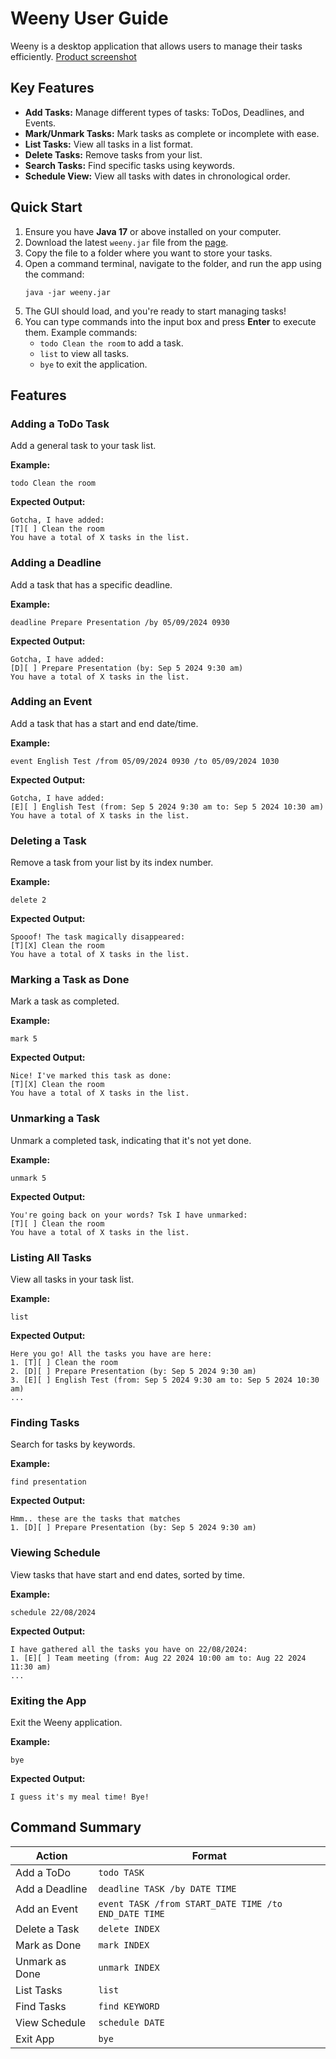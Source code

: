 
# Weeny User Guide

Weeny is a desktop application that allows users to manage their tasks efficiently. 
[Product screenshot](/Ui.png)

## Key Features

- **Add Tasks:** Manage different types of tasks: ToDos, Deadlines, and Events.
- **Mark/Unmark Tasks:** Mark tasks as complete or incomplete with ease.
- **List Tasks:** View all tasks in a list format.
- **Delete Tasks:** Remove tasks from your list.
- **Search Tasks:** Find specific tasks using keywords.
- **Schedule View:** View all tasks with dates in chronological order.

## Quick Start

1. Ensure you have **Java 17** or above installed on your computer.
2. Download the latest `weeny.jar` file from the [page](https://github.com/clarud/ip/).
3. Copy the file to a folder where you want to store your tasks.
4. Open a command terminal, navigate to the folder, and run the app using the command:
   ```
   java -jar weeny.jar
   ```
5. The GUI should load, and you're ready to start managing tasks!
6. You can type commands into the input box and press **Enter** to execute them. Example commands:
   - `todo Clean the room` to add a task.
   - `list` to view all tasks.
   - `bye` to exit the application.

## Features

### Adding a ToDo Task

Add a general task to your task list.

**Example:**
```
todo Clean the room
```
**Expected Output:**
```
Gotcha, I have added:
[T][ ] Clean the room
You have a total of X tasks in the list.
```

### Adding a Deadline

Add a task that has a specific deadline.

**Example:**
```
deadline Prepare Presentation /by 05/09/2024 0930
```
**Expected Output:**
```
Gotcha, I have added:
[D][ ] Prepare Presentation (by: Sep 5 2024 9:30 am)
You have a total of X tasks in the list.
```

### Adding an Event

Add a task that has a start and end date/time.

**Example:**
```
event English Test /from 05/09/2024 0930 /to 05/09/2024 1030
```
**Expected Output:**
```
Gotcha, I have added:
[E][ ] English Test (from: Sep 5 2024 9:30 am to: Sep 5 2024 10:30 am)
You have a total of X tasks in the list.
```

### Deleting a Task

Remove a task from your list by its index number.

**Example:**
```
delete 2
```
**Expected Output:**
```
Spooof! The task magically disappeared:
[T][X] Clean the room
You have a total of X tasks in the list.
```

### Marking a Task as Done

Mark a task as completed.

**Example:**
```
mark 5
```
**Expected Output:**
```
Nice! I've marked this task as done:
[T][X] Clean the room
You have a total of X tasks in the list.
```

### Unmarking a Task

Unmark a completed task, indicating that it's not yet done.

**Example:**
```
unmark 5
```
**Expected Output:**
```
You're going back on your words? Tsk I have unmarked:
[T][ ] Clean the room
You have a total of X tasks in the list.
```

### Listing All Tasks

View all tasks in your task list.

**Example:**
```
list
```
**Expected Output:**
```
Here you go! All the tasks you have are here:
1. [T][ ] Clean the room
2. [D][ ] Prepare Presentation (by: Sep 5 2024 9:30 am)
3. [E][ ] English Test (from: Sep 5 2024 9:30 am to: Sep 5 2024 10:30 am)
...
```

### Finding Tasks

Search for tasks by keywords.

**Example:**
```
find presentation
```
**Expected Output:**
```
Hmm.. these are the tasks that matches 
1. [D][ ] Prepare Presentation (by: Sep 5 2024 9:30 am)
```

### Viewing Schedule

View tasks that have start and end dates, sorted by time.

**Example:**
```
schedule 22/08/2024
```
**Expected Output:**
```
I have gathered all the tasks you have on 22/08/2024:
1. [E][ ] Team meeting (from: Aug 22 2024 10:00 am to: Aug 22 2024 11:30 am)
...
```

### Exiting the App

Exit the Weeny application.

**Example:**
```
bye
```
**Expected Output:**
```
I guess it's my meal time! Bye!
```

## Command Summary

| Action            | Format                                                                 |
|-------------------|------------------------------------------------------------------------|
| Add a ToDo        | `todo TASK`                                                            |
| Add a Deadline    | `deadline TASK /by DATE TIME`                                          |
| Add an Event      | `event TASK /from START_DATE TIME /to END_DATE TIME`                   |
| Delete a Task     | `delete INDEX`                                                         |
| Mark as Done      | `mark INDEX`                                                           |
| Unmark as Done    | `unmark INDEX`                                                         |
| List Tasks        | `list`                                                                 |
| Find Tasks        | `find KEYWORD`                                                         |
| View Schedule     | `schedule DATE`                                                        |
| Exit App          | `bye`                                                                  |



